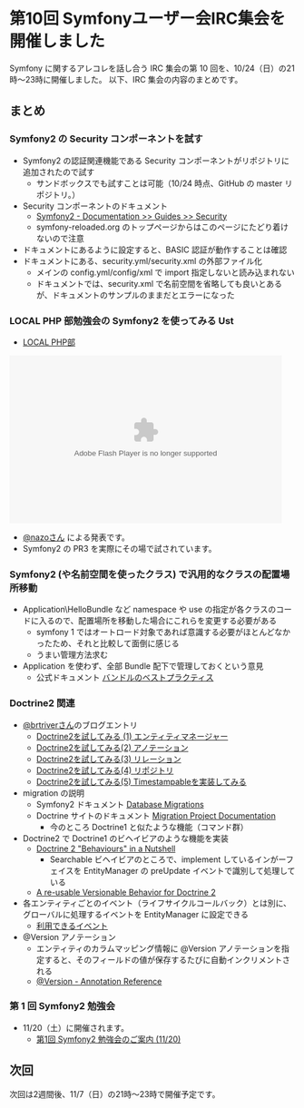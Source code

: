 第10回 Symfonyユーザー会IRC集会を開催しました
==============================================

Symfony に関するアレコレを話し合う IRC 集会の第 10 回を、10/24（日）の21時～23時に開催しました。
以下、IRC 集会の内容のまとめです。


まとめ
------

### Symfony2 の Security コンポーネントを試す

  - Symfony2 の認証関連機能である Security コンポーネントがリポジトリに追加されたので試す
    - サンドボックスでも試すことは可能（10/24 時点、GitHub の master リポジトリ。）
  - Security コンポーネントのドキュメント
    - [Symfony2 - Documentation >> Guides >> Security](http://docs.symfony-reloaded.org/master/guides/security/)
    - symfony-reloaded.org のトップページからはこのページにたどり着けないので注意
  - ドキュメントにあるように設定すると、BASIC 認証が動作することは確認
  - ドキュメントにある、security.yml/security.xml の外部ファイル化
    - メインの config.yml/config/xml で import 指定しないと読み込まれない
    - ドキュメントでは、security.xml で名前空間を省略しても良いとあるが、ドキュメントのサンプルのままだとエラーになった


### LOCAL PHP 部勉強会の Symfony2 を使ってみる Ust

  - [LOCAL PHP部](http://php.local.gr.jp/)

<object classid="clsid:d27cdb6e-ae6d-11cf-96b8-444553540000" width="480" height="296" id="utv402240" name="utv_n_18647"><param name="flashvars" value="loc=%2F&amp;autoplay=false&amp;vid=10390823&amp;locale=ja_JP" /><param name="allowfullscreen" value="true" /><param name="allowscriptaccess" value="always" /><param name="src" value="http://www.ustream.tv/flash/video/10390823?v3=1" /><embed flashvars="loc=%2F&amp;autoplay=false&amp;vid=10390823&amp;locale=ja_JP" width="480" height="296" allowfullscreen="true" allowscriptaccess="always" id="utv402240" name="utv_n_18647" src="http://www.ustream.tv/flash/video/10390823?v3=1" type="application/x-shockwave-flash" /></object>

  - [@nazoさん](http://twitter.com/nazo) による発表です。
  - Symfony2 の PR3 を実際にその場で試されています。


### Symfony2 (や名前空間を使ったクラス) で汎用的なクラスの配置場所移動

  - Application\HelloBundle など namespace や use の指定が各クラスのコードに入るので、配置場所を移動した場合にこれらを変更する必要がある
    - symfony 1 ではオートロード対象であれば意識する必要がほとんどなかったため、それと比較して面倒に感じる
    - うまい管理方法求む
  - Application を使わず、全部 Bundle 配下で管理しておくという意見
    - 公式ドキュメント [バンドルのベストプラクティス](http://docs.symfony-reloaded.org/master/guides/bundles/best_practices.html)
    
    
### Doctrine2 関連

  - [@brtriverさん](http://twitter.com/brtriver)のブログエントリ
    - [Doctrine2を試してみる (1) エンティティマネージャー](http://www.exgear.jp/blog/2010/10/doctrine2-entitymanager/)
    - [Doctrine2を試してみる(2) アノテーション](http://www.exgear.jp/blog/2010/10/doctrine2-annotatio/)
    - [Doctrine2を試してみる(3) リレーション](http://www.exgear.jp/blog/2010/10/doctrine_association/)
    - [Doctrine2を試してみる(4) リポジトリ](http://www.exgear.jp/blog/2010/10/doctrine2-repository/)
    - [Doctrine2を試してみる(5) Timestampableを実装してみる](http://www.exgear.jp/blog/2010/10/doctrine2-timestampable/)
  - migration の説明
    - Symfony2 ドキュメント [Database Migrations](http://docs.symfony-reloaded.org/master/guides/doctrine/migrations/overview.html)
    - Doctrine サイトのドキュメント [Migration Project Documentation](http://www.doctrine-project.org/projects/migrations/2.0/docs/reference/en)
      - 今のところ Doctrine1 と似たような機能（コマンド群）
  - Doctrine2 で Doctrine1 のビヘイビアのような機能を実装
    - [Doctrine 2 "Behaviours" in a Nutshell](http://www.doctrine-project.org/blog/doctrine2-behaviours-nutshell)
      - Searchable ビヘイビアのところで、implement しているインがーフェイスを EntityManager の preUpdate イベントで識別して処理している
    - [A re-usable Versionable Behavior for Doctrine 2](http://www.doctrine-project.org/blog/doctrine2-versionable)
  - 各エンティティごとのイベント（ライフサイクルコールバック）とは別に、グローバルに処理するイベントを EntityManager に設定できる
    - [利用できるイベント](http://github.com/doctrine/doctrine2/blob/master/lib/Doctrine/ORM/Events.php)
  - @Version アノテーション
    - エンティティのカラムマッピング情報に @Version アノテーションを指定すると、そのフィールドの値が保存するたびに自動インクリメントされる
    - [@Version - Annotation Reference](http://www.doctrine-project.org/projects/orm/2.0/docs/reference/annotations-reference/en#ann_version)


### 第 1 回 Symfony2 勉強会

  - 11/20（土）に開催されます。
    - [第1回 Symfony2 勉強会のご案内 (11/20)](../events/20101014-symfony2-study)


次回
----

次回は2週間後、11/7（日）の21時～23時で開催予定です。

